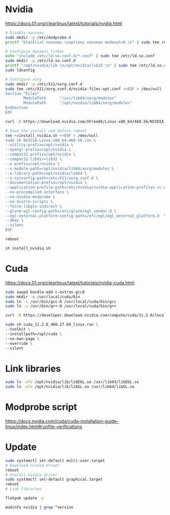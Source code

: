 # Nvidia
https://docs.01.org/clearlinux/latest/tutorials/nvidia.html

```sh
# Disable nouveau
sudo mkdir -p /etc/modprobe.d
printf "blacklist nouveau \noptions nouveau modeset=0 \n" | sudo tee /etc/modprobe.d/disable-nouveau.conf

# Configure dynamic linker
echo "include /etc/ld.so.conf.d/*.conf" | sudo tee /etc/ld.so.conf
sudo mkdir -p /etc/ld.so.conf.d
printf "/opt/nvidia/lib \n/opt/nvidia/lib32 \n" | sudo tee /etc/ld.so.conf.d/nvidia.conf
sudo ldconfig

# Configure xorg
sudo mkdir -p /etc/X11/xorg.conf.d
sudo tee /etc/X11/xorg.conf.d/nvidia-files-opt.conf <<EOF > /dev/null
Section "Files"
        ModulePath      "/usr/lib64/xorg/modules"
        ModulePath      "/opt/nvidia/lib64/xorg/modules"
EndSection
EOF
```

```sh
curl -O https://download.nvidia.com/XFree86/Linux-x86_64/460.56/NVIDIA-Linux-x86_64-460.56.run
```

```sh
# Save the install cmd before reboot
tee ~/install_nvidia.sh <<EOF > /dev/null
sudo sh NVIDIA-Linux-x86_64-460.56.run \
--utility-prefix=/opt/nvidia \
--opengl-prefix=/opt/nvidia \
--compat32-prefix=/opt/nvidia \
--compat32-libdir=lib32 \
--x-prefix=/opt/nvidia \
--x-module-path=/opt/nvidia/lib64/xorg/modules \
--x-library-path=/opt/nvidia/lib64 \
--x-sysconfig-path=/etc/X11/xorg.conf.d \
--documentation-prefix=/opt/nvidia \
--application-profile-path=/etc/nvidia/nvidia-application-profiles-rc.d \
--no-precompiled-interface \
--no-nvidia-modprobe \
--no-distro-scripts \
--force-libglx-indirect \
--glvnd-egl-config-path=/etc/glvnd/egl_vendor.d \
--egl-external-platform-config-path=/etc/egl/egl_external_platform.d  \
--dkms \
--silent
EOF
```

```sh
reboot
```

```sh
sh install_nvidia.sh
```

# Cuda
https://docs.01.org/clearlinux/latest/tutorials/nvidia-cuda.html

```sh
sudo swupd bundle-add c-extras-gcc8
sudo mkdir -p /usr/local/cuda/bin
sudo ln -s /usr/bin/gcc-8 /usr/local/cuda/bin/gcc
sudo ln -s /usr/bin/g++-8 /usr/local/cuda/bin/g++
```

```sh
curl -O https://developer.download.nvidia.com/compute/cuda/11.2.0/local_installers/cuda_11.2.0_460.27.04_linux.run
```

```sh
sudo sh cuda_11.2.0_460.27.04_linux.run \
--toolkit \
--installpath=/opt/cuda \
--no-man-page \
--override \
--silent
```

# Link libraries
```sh
sudo ln -sfv /opt/nvidia/lib/libEGL.so /usr/lib64/libEGL.so
sudo ln -sfv /opt/nvidia/lib/libGL.so /usr/lib64/libGL.so
```

# Modprobe script
https://docs.nvidia.com/cuda/cuda-installation-guide-linux/index.html#runfile-verifications

# Update
```sh
sudo systemctl set-default multi-user.target
# Download nvidia driver
reboot
# Install nvidia driver
sudo systemctl set-default graphical.target
reboot
# Link libraries
```

```sh
flatpak update -y
```

```sh
modinfo nvidia | grep ^version
```
